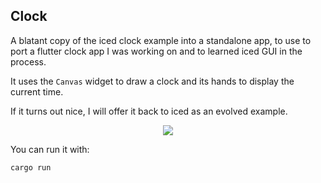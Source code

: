 ## Clock

A blatant copy of the iced clock example into a standalone app, to use to port a flutter clock app I was
working on and to learned iced GUI in the process.

It uses the `Canvas` widget to draw a clock and its hands to display the current time.

If it turns out nice, I will offer it back to iced as an evolved example.

<div align="center">
  <img src="https://user-images.githubusercontent.com/518289/74716344-a3e6b300-522e-11ea-8aea-3cc0a5100a2e.gif">
</div>

You can run it with:
```
cargo run
```
